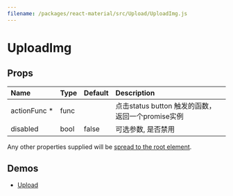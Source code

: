 ```yaml
---
filename: /packages/react-material/src/Upload/UploadImg.js
---
```


<!--- This documentation is automatically generated, do not try to edit it. -->

# UploadImg



## Props

| Name | Type | Default | Description |
|:-----|:-----|:--------|:------------|
| <span class="prop-name required">actionFunc *</span> | <span class="prop-type">func |  | 点击status button 触发的函数，返回一个promise实例 |
| <span class="prop-name">disabled</span> | <span class="prop-type">bool | <span class="prop-default">false</span> | 可选参数, 是否禁用 |

Any other properties supplied will be [spread to the root element](/guides/api#spread).

## Demos

- [Upload](/demos/upload)

